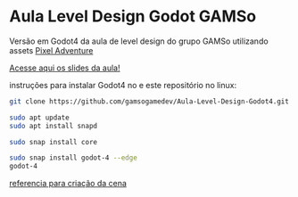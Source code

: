 # Aula Level Design Godot GAMSo
 Versão em Godot4 da aula de level design do grupo GAMSo utilizando assets [Pixel Adventure](https://pixelfrog-assets.itch.io/pixel-adventure-1)

[Acesse aqui os slides da aula!](https://docs.google.com/presentation/d/1IlbqHMXY0F_K_sWgYqWTIT7oEtwL6XuCXQplYQjo7Zs/edit?usp=sharing)

instruções para instalar Godot4 no e este repositório no linux:

```bash
git clone https://github.com/gamsogamedev/Aula-Level-Design-Godot4.git

sudo apt update
sudo apt install snapd

sudo snap install core

sudo snap install godot-4 --edge
godot-4
```

[referencia para criação da cena](https://www.youtube.com/watch?v=5V9f3MT86M8)
